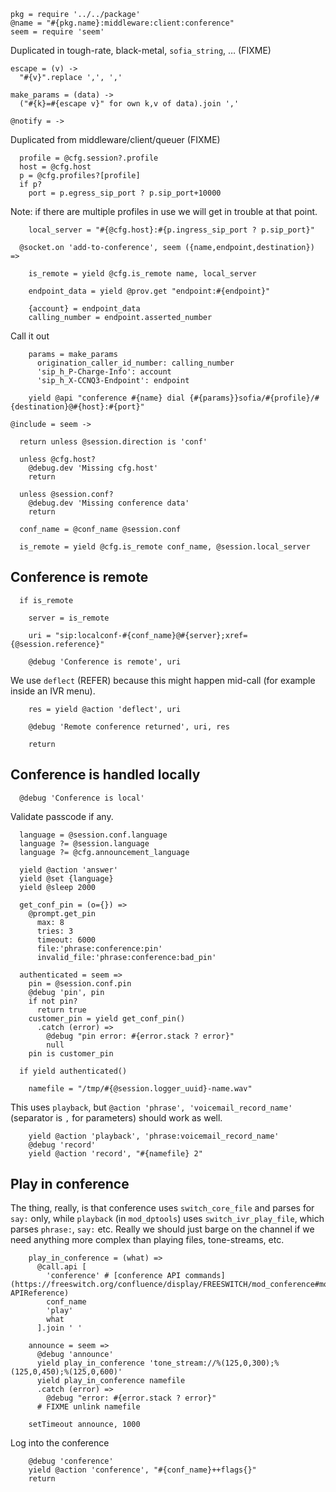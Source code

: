     pkg = require '../../package'
    @name = "#{pkg.name}:middleware:client:conference"
    seem = require 'seem'

Duplicated in tough-rate, black-metal, `sofia_string`, … (FIXME)

    escape = (v) ->
      "#{v}".replace ',', ','

    make_params = (data) ->
      ("#{k}=#{escape v}" for own k,v of data).join ','

    @notify = ->

Duplicated from middleware/client/queuer (FIXME)

      profile = @cfg.session?.profile
      host = @cfg.host
      p = @cfg.profiles?[profile]
      if p?
        port = p.egress_sip_port ? p.sip_port+10000

Note: if there are multiple profiles in use we will get in trouble at that point.

        local_server = "#{@cfg.host}:#{p.ingress_sip_port ? p.sip_port}"

      @socket.on 'add-to-conference', seem ({name,endpoint,destination}) =>

        is_remote = yield @cfg.is_remote name, local_server

        endpoint_data = yield @prov.get "endpoint:#{endpoint}"

        {account} = endpoint_data
        calling_number = endpoint.asserted_number

Call it out

        params = make_params
          origination_caller_id_number: calling_number
          'sip_h_P-Charge-Info': account
          'sip_h_X-CCNQ3-Endpoint': endpoint

        yield @api "conference #{name} dial {#{params}}sofia/#{profile}/#{destination}@#{host}:#{port}"

    @include = seem ->

      return unless @session.direction is 'conf'

      unless @cfg.host?
        @debug.dev 'Missing cfg.host'
        return

      unless @session.conf?
        @debug.dev 'Missing conference data'
        return

      conf_name = @conf_name @session.conf

      is_remote = yield @cfg.is_remote conf_name, @session.local_server

Conference is remote
--------------------

      if is_remote

        server = is_remote

        uri = "sip:localconf-#{conf_name}@#{server};xref={@session.reference}"

        @debug 'Conference is remote', uri

We use `deflect` (REFER) because this might happen mid-call (for example inside an IVR menu).

        res = yield @action 'deflect', uri

        @debug 'Remote conference returned', uri, res

        return

Conference is handled locally
-----------------------------

      @debug 'Conference is local'

Validate passcode if any.

      language = @session.conf.language
      language ?= @session.language
      language ?= @cfg.announcement_language

      yield @action 'answer'
      yield @set {language}
      yield @sleep 2000

      get_conf_pin = (o={}) =>
        @prompt.get_pin
          max: 8
          tries: 3
          timeout: 6000
          file:'phrase:conference:pin'
          invalid_file:'phrase:conference:bad_pin'

      authenticated = seem =>
        pin = @session.conf.pin
        @debug 'pin', pin
        if not pin?
          return true
        customer_pin = yield get_conf_pin()
          .catch (error) =>
            @debug "pin error: #{error.stack ? error}"
            null
        pin is customer_pin

      if yield authenticated()

        namefile = "/tmp/#{@session.logger_uuid}-name.wav"

This uses `playback`, but `@action 'phrase', 'voicemail_record_name'` (separator is `,` for parameters) should work as well.

        yield @action 'playback', 'phrase:voicemail_record_name'
        @debug 'record'
        yield @action 'record', "#{namefile} 2"

Play in conference
------------------

The thing, really, is that conference uses `switch_core_file` and parses for `say:` only, while `playback` (in `mod_dptools`) uses `switch_ivr_play_file`, which parses `phrase:`, `say:` etc.
Really we should just barge on the channel if we need anything more complex than playing files, tone-streams, etc.

        play_in_conference = (what) =>
          @call.api [
            'conference' # [conference API commands](https://freeswitch.org/confluence/display/FREESWITCH/mod_conference#mod_conference-APIReference)
            conf_name
            'play'
            what
          ].join ' '

        announce = seem =>
          @debug 'announce'
          yield play_in_conference 'tone_stream://%(125,0,300);%(125,0,450);%(125,0,600)'
          yield play_in_conference namefile
          .catch (error) =>
            @debug "error: #{error.stack ? error}"
          # FIXME unlink namefile

        setTimeout announce, 1000

Log into the conference

        @debug 'conference'
        yield @action 'conference', "#{conf_name}++flags{}"
        return
